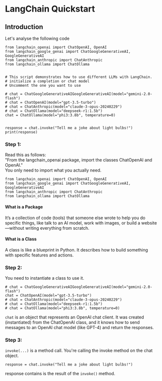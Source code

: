 # LangChain Quickstart
## Introduction
Let's analyse the following code
```
from langchain_openai import ChatOpenAI, OpenAI
from langchain_google_genai import ChatGoogleGenerativeAI, GoogleGenerativeAI
from langchain_anthropic import ChatAnthropic
from langchain_ollama import ChatOllama


# This script demonstrates how to use different LLMs with LangChain.
# initialize a completion or chat model
# Uncomment the one you want to use

# chat = ChatGoogleGenerativeAIGoogleGenerativeAI(model="gemini-2.0-flash")
# chat = ChatOpenAI(model="gpt-3.5-turbo")
# chat = ChatAnthropic(model="claude-3-opus-20240229")
# chat = ChatOllama(model="deepseek-r1:1.5b")
chat = ChatOllama(model="phi3:3.8b", temperature=0)


response = chat.invoke("Tell me a joke about light bulbs!")
print(response)
```

### Step 1:
Read this as follows: <br>
"From the langchain_openai package, import the classes ChatOpenAI and OpenAI." <br>
You only need to import what you actually need.
```
from langchain_openai import ChatOpenAI, OpenAI
from langchain_google_genai import ChatGoogleGenerativeAI, GoogleGenerativeAI
from langchain_anthropic import ChatAnthropic
from langchain_ollama import ChatOllama
```
#### What is a Package
It’s a collection of code (tools) that someone else wrote to help you do specific things, like talk to an AI model, work with images, or build a website—without writing everything from scratch.

#### What is a Class
A class is like a blueprint in Python. It describes how to build something with specific features and actions.

### Step 2:
You need to instantiate a class to use it.
```
# chat = ChatGoogleGenerativeAIGoogleGenerativeAI(model="gemini-2.0-flash")
chat = ChatOpenAI(model="gpt-3.5-turbo")
# chat = ChatAnthropic(model="claude-3-opus-20240229")
# chat = ChatOllama(model="deepseek-r1:1.5b")
# chat = ChatOllama(model="phi3:3.8b", temperature=0)
```
`chat` is an object that represents an OpenAI chat client.
It was created (instantiated) from the ChatOpenAI class, and it knows how to send messages to an OpenAI chat model (like GPT-4) and return the responses.

### Step 3:
`invoke(...)` is a method call. You're calling the invoke method on the chat object.
```
response = chat.invoke("Tell me a joke about light bulbs!")
```
response contains is the result of the `invoke()` method.
